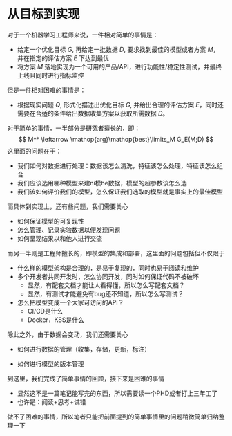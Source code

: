 # 从目标到实现

对于一个机器学习工程师来说，一件相对简单的事情是：

* 给定一个优化目标 $G$, 再给定一批数据 $D$, 要求找到最佳的模型或者方案 $M$，并在指定的评估方案 $E$ 下达到最优
* 将方案 $M$ 落地实现为一个可用的产品/API，进行功能性/稳定性测试，并最终上线且同时进行指标监控

但是一件相对困难的事情是：

* 根据现实问题 $Q$, 形式化描述出优化目标 $G$, 并给出合理的评估方案 $E$，同时还需要在合适的条件给出数据收集方案以获取所需数据 $D$。

对于简单的事情，一半部分是研究者擅长的，即：
$$
M^* \leftarrow \mathop{arg}\mathop{best}\limits_M G_E(M;D)
$$
这里面的问题在于：

* 我们如何对数据进行处理：数据该怎么清洗，特征该怎么处理，特征该怎么组合
* 我们应该选用哪种模型来建ni模he数据，模型的超参数该怎么选
* 我们该如何评价我们的模型，怎么保证我们选取的模型就是事实上的最佳模型

而具体到实现上，还有些问题，我们需要关心

* 如何保证模型的可复现性
* 怎么管理、记录实验数据以便发现问题
* 如何呈现结果以和他人进行交流

而另一半则是工程师擅长的，即模型的集成和部署，这里面的问题包括但不仅限于

* 什么样的模型架构是合理的，是易于复现的，同时也易于阅读和维护
* 多个开发者共同开发时，怎么协同开发，同时如何保证代码不被破坏
  * 显然，有配套文档才能让人看得懂，所以怎么写配套文档？
  * 显然，有测试才能避免有bug还不知道，所以怎么写测试？
* 怎么把模型变成一个大家可访问的API？
  * CI/CD是什么
  * Docker，K8S是什么

除此之外，由于数据会变动，我们还需要关心

* 如何进行数据的管理（收集，存储，更新，标注）


* 如何进行模型的版本管理

到这里，我们完成了简单事情的回顾，接下来是困难的事情

* 显然这不是一篇笔记能写完的东西，所以需要读一个PHD或者打上三年工了
* 也许是：阅读+思考+试错

做不了困难的事情，所以笔者只能把前面提到的简单事情里的问题稍微简单归纳整理一下

